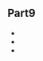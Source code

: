 <!-- index -->
## Part9
* [](VariableTypes/readme.md)
* [](ReferenceTypes/readme.md)
* [](ObjectTypes/readme.md)
